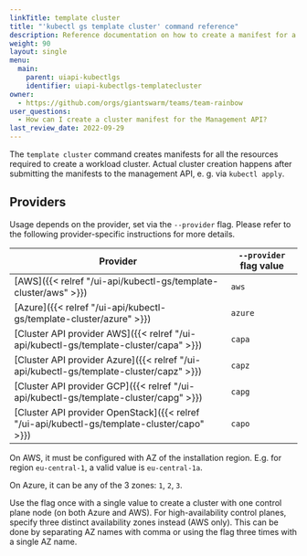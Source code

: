 ```yaml
---
linkTitle: template cluster
title: "'kubectl gs template cluster' command reference"
description: Reference documentation on how to create a manifest for a Cluster using 'kubectl gs'.
weight: 90
layout: single
menu:
  main:
    parent: uiapi-kubectlgs
    identifier: uiapi-kubectlgs-templatecluster
owner:
  - https://github.com/orgs/giantswarm/teams/team-rainbow
user_questions:
  - How can I create a cluster manifest for the Management API?
last_review_date: 2022-09-29
---
```


The `template cluster` command creates manifests for all the resources required to create a workload cluster. Actual cluster creation happens after submitting the manifests to the management API, e. g. via `kubectl apply`.

## Providers

Usage depends on the provider, set via the `--provider` flag. Please refer to the following provider-specific instructions for more details.

| Provider | `--provider` flag value |
|-|-|
| [AWS]({{< relref "/ui-api/kubectl-gs/template-cluster/aws" >}}) | `aws` |
| [Azure]({{< relref "/ui-api/kubectl-gs/template-cluster/azure" >}}) | `azure` |
| [Cluster API provider AWS]({{< relref "/ui-api/kubectl-gs/template-cluster/capa" >}}) | `capa` |
| [Cluster API provider Azure]({{< relref "/ui-api/kubectl-gs/template-cluster/capz" >}}) | `capz` |
| [Cluster API provider GCP]({{< relref "/ui-api/kubectl-gs/template-cluster/capg" >}}) | `capg` |
| [Cluster API provider OpenStack]({{< relref "/ui-api/kubectl-gs/template-cluster/capo" >}}) | `capo` |

On AWS, it must be configured with AZ of the installation region. E.g. for region `eu-central-1`, a valid value is `eu-central-1a`.

On Azure, it can be any of the 3 zones: `1`, `2`, `3`.

Use the flag once with a single value to create a cluster with one control plane node (on both Azure and AWS). For high-availability control planes, specify three distinct availability zones instead (AWS only). This can be done by separating AZ names with comma or using the flag three times with a single AZ name.
